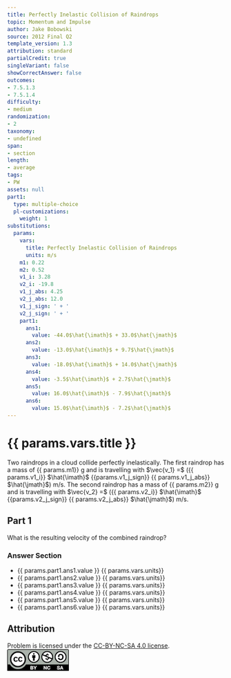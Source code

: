 ```yaml
---
title: Perfectly Inelastic Collision of Raindrops
topic: Momentum and Impulse
author: Jake Bobowski
source: 2012 Final Q2
template_version: 1.3
attribution: standard
partialCredit: true
singleVariant: false
showCorrectAnswer: false
outcomes:
- 7.5.1.3
- 7.5.1.4
difficulty:
- medium
randomization:
- 2
taxonomy:
- undefined
span:
- section
length:
- average
tags:
- PW
assets: null
part1:
  type: multiple-choice
  pl-customizations:
    weight: 1
substitutions:
  params:
    vars:
      title: Perfectly Inelastic Collision of Raindrops
      units: m/s
    m1: 0.22
    m2: 0.52
    v1_i: 3.28
    v2_i: -19.8
    v1_j_abs: 4.25
    v2_j_abs: 12.0
    v1_j_sign: ' + '
    v2_j_sign: ' + '
    part1:
      ans1:
        value: -44.0$\hat{\imath}$ + 33.0$\hat{\jmath}$
      ans2:
        value: -13.0$\hat{\imath}$ + 9.7$\hat{\jmath}$
      ans3:
        value: -18.0$\hat{\imath}$ + 14.0$\hat{\jmath}$
      ans4:
        value: -3.5$\hat{\imath}$ + 2.7$\hat{\jmath}$
      ans5:
        value: 16.0$\hat{\imath}$ - 7.9$\hat{\jmath}$
      ans6:
        value: 15.0$\hat{\imath}$ - 7.2$\hat{\jmath}$
---
```

# {{ params.vars.title }}
Two raindrops in a cloud collide perfectly inelastically. The first raindrop has a mass of {{ params.m1}} g and is travelling with $\vec{v_1} =$ ({{ params.v1_i}} $\hat{\imath}$ {{params.v1_j_sign}} {{ params.v1_j_abs}} $\hat{\jmath}$) m/s.
The second raindrop has a mass of {{ params.m2}} g and is travelling with $\vec{v_2} =$ ({{ params.v2_i}} $\hat{\imath}$ {{params.v2_j_sign}} {{ params.v2_j_abs}} $\hat{\jmath}$) m/s.

## Part 1

What is the resulting velocity of the combined raindrop?

### Answer Section

- {{ params.part1.ans1.value }} {{ params.vars.units}}
- {{ params.part1.ans2.value }} {{ params.vars.units}}
- {{ params.part1.ans3.value }} {{ params.vars.units}}
- {{ params.part1.ans4.value }} {{ params.vars.units}}
- {{ params.part1.ans5.value }} {{ params.vars.units}}
- {{ params.part1.ans6.value }} {{ params.vars.units}}

## Attribution

Problem is licensed under the [CC-BY-NC-SA 4.0 license](https://creativecommons.org/licenses/by-nc-sa/4.0/).<br> ![The Creative Commons 4.0 license requiring attribution-BY, non-commercial-NC, and share-alike-SA license.](https://raw.githubusercontent.com/firasm/bits/master/by-nc-sa.png)